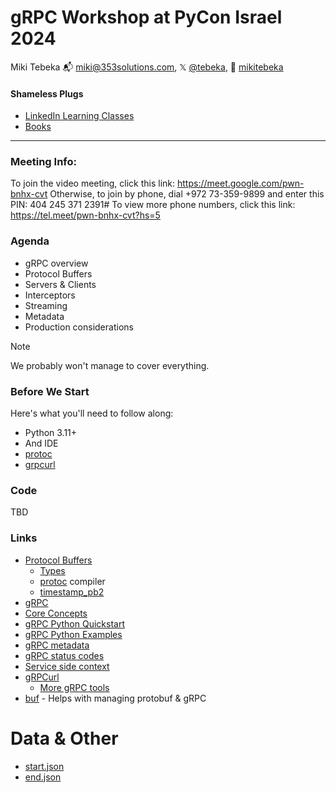 # gRPC Workshop at PyCon Israel 2024

Miki Tebeka
📬 [miki@353solutions.com](mailto:miki@353solutions.com), 𝕏 [@tebeka](https://twitter.com/tebeka), 👨 [mikitebeka](https://www.linkedin.com/in/mikitebeka/)

#### Shameless Plugs

- [LinkedIn Learning Classes](https://www.linkedin.com/learning/instructors/miki-tebeka)
- [Books](https://pragprog.com/search/?q=miki+tebeka)

---

### Meeting Info:
To join the video meeting, click this link: https://meet.google.com/pwn-bnhx-cvt
Otherwise, to join by phone, dial +972 73-359-9899 and enter this PIN: 404 245 371 2391#
To view more phone numbers, click this link: https://tel.meet/pwn-bnhx-cvt?hs=5

### Agenda

- gRPC overview
- Protocol Buffers
- Servers & Clients
- Interceptors
- Streaming
- Metadata
- Production considerations

> [!NOTE]
> We probably won't manage to cover everything.

### Before We Start

Here's what you'll need to follow along:

- Python 3.11+
- And IDE
- [protoc](https://github.com/protocolbuffers/protobuf/releases)
- [grpcurl](https://github.com/fullstorydev/grpcurl/releases)


### Code

TBD


### Links

- [Protocol Buffers](https://protobuf.dev/)
    - [Types](https://protobuf.dev/programming-guides/proto3/#scalar)
    - [protoc](https://github.com/protocolbuffers/protobuf/releases) compiler
    - [timestamp_pb2](https://googleapis.dev/python/protobuf/latest/google/protobuf/timestamp_pb2.html)
- [gRPC](https://grpc.io/)
- [Core Concepts](https://grpc.io/docs/what-is-grpc/core-concepts/)
- [gRPC Python Quickstart](https://grpc.io/docs/languages/python/quickstart/)
- [gRPC Python Examples](https://github.com/grpc/grpc/tree/v1.66.0/examples/python)
- [gRPC metadata](https://grpc.io/docs/guides/metadata)
- [gRPC status codes](https://grpc.github.io/grpc/core/md_doc_statuscodes.html)
- [Service side context](https://grpc.github.io/grpc/python/grpc.html#service-side-context)
- [gRPCurl](https://github.com/fullstorydev/grpcurl)
    - [More gRPC tools](https://github.com/grpc-ecosystem/awesome-grpc#tools)
- [buf](https://buf.build/) - Helps with managing protobuf & gRPC

# Data & Other

- [start.json](data/start.json)
- [end.json](data/end.json)
